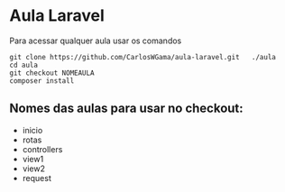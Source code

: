 # Aula Laravel

Para acessar qualquer aula usar os comandos

```
git clone https://github.com/CarlosWGama/aula-laravel.git   ./aula
cd aula
git checkout NOMEAULA
composer install
```

## Nomes das aulas para usar no checkout:
- inicio
- rotas
- controllers
- view1
- view2
- request